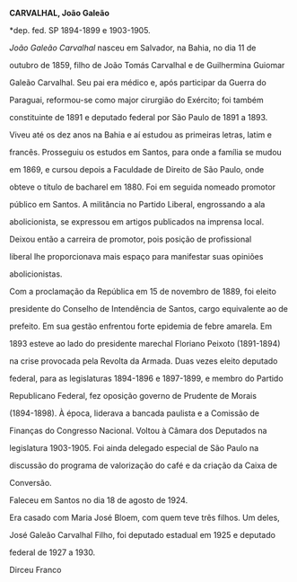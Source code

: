 **CARVALHAL, João Galeão**



\*dep. fed. SP 1894-1899 e 1903-1905.



*João Galeão Carvalhal* nasceu em Salvador, na Bahia, no dia 11 de

outubro de 1859, filho de João Tomás Carvalhal e de Guilhermina Guiomar

Galeão Carvalhal. Seu pai era médico e, após participar da Guerra do

Paraguai, reformou-se como major cirurgião do Exército; foi também

constituinte de 1891 e deputado federal por São Paulo de 1891 a 1893.



Viveu até os dez anos na Bahia e aí estudou as primeiras letras, latim e

francês. Prosseguiu os estudos em Santos, para onde a família se mudou

em 1869, e cursou depois a Faculdade de Direito de São Paulo, onde

obteve o título de bacharel em 1880. Foi em seguida nomeado promotor

público em Santos. A militância no Partido Liberal, engrossando a ala

abolicionista, se expressou em artigos publicados na imprensa local.

Deixou então a carreira de promotor, pois posição de profissional

liberal lhe proporcionava mais espaço para manifestar suas opiniões

abolicionistas.



Com a proclamação da República em 15 de novembro de 1889, foi eleito

presidente do Conselho de Intendência de Santos, cargo equivalente ao de

prefeito. Em sua gestão enfrentou forte epidemia de febre amarela. Em

1893 esteve ao lado do presidente marechal Floriano Peixoto (1891-1894)

na crise provocada pela Revolta da Armada. Duas vezes eleito deputado

federal, para as legislaturas 1894-1896 e 1897-1899, e membro do Partido

Republicano Federal, fez oposição governo de Prudente de Morais

(1894-1898). À época, liderava a bancada paulista e a Comissão de

Finanças do Congresso Nacional. Voltou à Câmara dos Deputados na

legislatura 1903-1905. Foi ainda delegado especial de São Paulo na

discussão do programa de valorização do café e da criação da Caixa de

Conversão.



Faleceu em Santos no dia 18 de agosto de 1924.



Era casado com Maria José Bloem, com quem teve três filhos. Um deles,

José Galeão Carvalhal Filho, foi deputado estadual em 1925 e deputado

federal de 1927 a 1930.



Dirceu Franco



